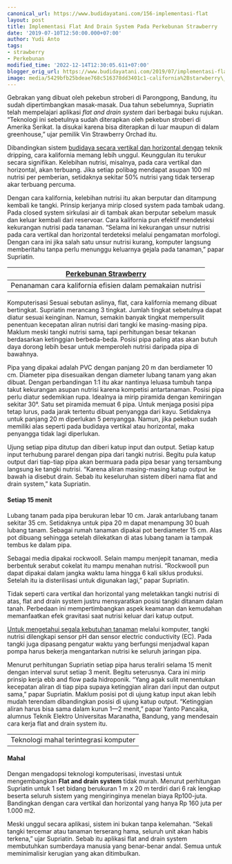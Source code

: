 ```yaml
---
canonical_url: https://www.budidayatani.com/156-implementasi-flat
layout: post
title: Implementasi Flat And Drain System Pada Perkebunan Strawberry
date: '2019-07-10T12:50:00.000+07:00'
author: Yudi Anto
tags:
- strawberry
- Perkebunan
modified_time: '2022-12-14T12:30:05.611+07:00'
blogger_orig_url: https://www.budidayatani.com/2019/07/implementasi-flat-and-drain-system-pada.html
image: media/5429bfb25bdeae768c516378dd3401c1-california%2Bstarwberry\_800x427.jpg
---
```

Gebrakan yang dibuat oleh pekebun stroberi di Parongpong, Bandung, itu sudah dipertimbangkan masak-masak. Dua tahun sebelumnya, Supriatin telah mempelajari aplikasi *flat and drain system* dari berbagai buku rujukan. “Teknologi ini sebetulnya sudah diterapkan oleh pekebun stroberi di Amerika Serikat. Ia disukai karena bisa diterapkan di luar maupun di dalam greenhouse,” ujar pemilik Vin Strawberry Orchad itu.

Dibandingkan sistem [budidaya secara vertikal dan horizontal dengan](https://www.budidayatani.com/2019/06/budidaya-strawberry-dengan-green-house.html) teknik dripping, cara kalifornia memang lebih unggul. Keunggulan itu terukur secara signifikan. Kelebihan nutrisi, misalnya, pada cara vertikal dan horizontal, akan terbuang. Jika setiap polibag mendapat asupan 100 ml nutrisi per pemberian, setidaknya sekitar 50% nutrisi yang tidak terserap akar terbuang percuma.

Dengan cara kalifornia, kelebihan nutrisi itu akan berputar dan ditampung kembali ke tangki. Prinsip kerjanya mirip closed system pada tambak udang. Pada closed system sirkulasi air di tambak akan berputar sebelum masuk dan keluar kembali dari reservoar. Cara kalifornia pun efektif mendeteksi kekurangan nutrisi pada tanaman. “Selama ini kekurangan unsur nutrisi pada cara vertikal dan horizontal terdeteksi melalui pengamatan morfologi. Dengan cara ini jika salah satu unsur nutrisi kurang, komputer langsung memberitahu tanpa perlu menunggu keluarnya gejala pada tanaman,” papar Supriatin.



| [Perkebunan Strawberry](https://i0.wp.com/1.bp.blogspot.com/-PRM4YN7sj44/XSV6tUBH78I/AAAAAAAAC18/1dfOIE35-PUOrdwtn5gYESSE2PXNTeFiQCLcBGAs/s1600/california%2Bstarwberry_800x427.jpg?ssl=1) |
| --- |
| Penanaman cara kalifornia efisien dalam pemakaian nutrisi |

Komputerisasi Sesuai sebutan aslinya, flat, cara kalifornia memang dibuat bertingkat. Supriatin merancang 3 tingkat. Jumlah tingkat sebetulnya dapat diatur sesuai keinginan. Namun, semakin banyak tingkat mempersulit penentuan kecepatan aliran nutrisi dari tangki ke masing-masing pipa. Maklum meski tangki nutrisi sama, tapi perhitungan besar tekanan berdasarkan ketinggian berbeda-beda. Posisi pipa paling atas akan butuh daya dorong lebih besar untuk memperoleh nutrisi daripada pipa di bawahnya.

Pipa yang dipakai adalah PVC dengan panjang 20 m dan berdiameter 10 cm. Diameter pipa disesuaikan dengan diameter lubang tanam yang akan dibuat. Dengan perbandingan 1:1 itu akar nantinya leluasa tumbuh tanpa takut kekurangan asupan nutrisi karena kompetisi antartanaman. Posisi pipa perlu diatur sedemikian rupa. Idealnya ia mirip piramida dengan kemiringan sekitar 30°. Satu set piramida memuat 6 pipa. Untuk menjaga posisi pipa tetap lurus, pada jarak tertentu dibuat penyangga dari kayu. Setidaknya untuk panjang 20 m diperlukan 5 penyangga. Namun, jika pekebun sudah memiliki alas seperti pada budidaya vertikal atau horizontal, maka penyangga tidak lagi diperlukan.

Ujung setiap pipa ditutup dan diberi katup input dan output. Setiap katup input terhubung pararel dengan pipa dari tangki nutrisi. Begitu pula katup output dari tiap-tiap pipa akan bermuara pada pipa besar yang tersambung langsung ke tangki nutrisi. “Karena aliran masing-masing katup output ke bawah ia disebut drain. Sebab itu keseluruhan sistem diberi nama flat and drain system,” kata Supriatin.

#### Setiap 15 menit

Lubang tanam pada pipa berukuran lebar 10 cm. Jarak antarlubang tanam sekitar 35 cm. Setidaknya untuk pipa 20 m dapat menampung 30 buah lubang tanam. Sebagai rumah tanaman dipakai pot berdiameter 15 cm. Alas pot dibuang sehingga setelah dilekatkan di atas lubang tanam ia tampak tembus ke dalam pipa.

Sebagai media dipakai rockwooll. Selain mampu menjepit tanaman, media berbentuk serabut cokelat itu mampu menahan nutrisi. “Rockwooll pun dapat dipakai dalam jangka waktu lama hingga 6 kali siklus produksi. Setelah itu ia disterilisasi untuk digunakan lagi,” papar Supriatin.

Tidak seperti cara vertikal dan horizontal yang meletakkan tangki nutrisi di atas, flat and drain system justru mensyaratkan posisi tangki ditanam dalam tanah. Perbedaan ini mempertimbangkan aspek keamanan dan kemudahan memanfaatkan efek gravitasi saat nutrisi keluar dari katup output.

[Untuk mengetahui segala kebutuhan tanaman](https://www.budidayatani.com/2019/06/kreasi-unik-tanaman-gantung-minimalis.html) melalui komputer, tangki nutrisi dilengkapi sensor pH dan sensor electric conductivity (EC). Pada tangki juga dipasang pengatur waktu yang berfungsi menjadwal kapan pompa harus bekerja mengantarkan nutrisi ke seluruh jaringan pipa.

Menurut perhitungan Supriatin setiap pipa harus teraliri selama 15 menit dengan interval surut setiap 3 menit. Begitu seterusnya. Cara ini mirip prinsip kerja ebb and flow pada hidroponik. “Yang agak sulit menentukan kecepatan aliran di tiap pipa supaya ketinggian aliran dari input dan output sama,” papar Supriatin. Maklum posisi pot di ujung katup input akan lebih mudah terendam dibandingkan posisi di ujung katup output. “Ketinggian aliran harus bisa sama dalam kurun 1—2 menit,” papar Yanto Pancaika, alumnus Teknik Elektro Universitas Maranatha, Bandung, yang mendesain cara kerja flat and drain system itu.



|  |
| --- |
| Teknologi mahal terintegrasi komputer |

#### Mahal

Dengan mengadopsi teknologi komputerisasi, investasi untuk mengembangkan **Flat and drain system** tidak murah. Menurut perhitungan Supriatin untuk 1 set bidang berukuran 1 m x 20 m terdiri dari 6 rak lengkap beserta seluruh sistem yang mengiringinya menelan biaya Rp100-juta. Bandingkan dengan cara vertikal dan horizontal yang hanya Rp 160 juta per 1.000 m2.

Meski unggul secara aplikasi, sistem ini bukan tanpa kelemahan. “Sekali tangki tercemar atau tanaman terserang hama, seluruh unit akan habis terkena,” ujar Supriatin. Sebab itu aplikasi flat and drain system membutuhkan sumberdaya manusia yang benar-benar andal. Semua untuk meminimalisir kerugian yang akan ditimbulkan.

